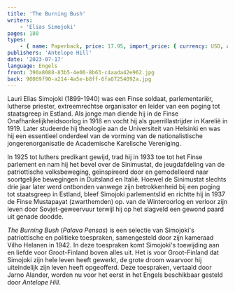 ```yaml
---
title: 'The Burning Bush'
writers:
    - 'Elias Simojoki'
pages: 180
types:
    - { name: Paperback, price: 17.95, import_price: { currency: USD, amount: 15.91 }, isbn: 978-1-956887-29-7 }
publishers: 'Antelope Hill'
date: '2023-07-17'
language: Engels
front: 390a8088-83b5-4e00-8b63-c4aada42e962.jpg
back: 90069f90-a214-4a5e-b8ff-6fa07254092a.jpg
---
```


Lauri Elias Simojoki (1899-1940) was een Finse soldaat, parlementariër, lutherse priester, extreemrechtse organisator en leider van een poging tot staatsgreep in Estland. Als jonge man diende hij in de Finse Onafhankelijkheidsoorlog in 1918 en vocht hij als guerrillastrijder in Karelië in 1919. Later studeerde hij theologie aan de Universiteit van Helsinki en was hij een essentieel onderdeel van de vorming van de nationalistische jongerenorganisatie de Academische Karelische Vereniging.
 
In 1925 tot luthers predikant gewijd, trad hij in 1933 toe tot het Finse parlement en nam hij het bevel over de Sinimustat, de jeugdafdeling van de patriottische volksbeweging, geïnspireerd door en gemodelleerd naar soortgelijke bewegingen in Duitsland en Italië. Hoewel de Sinimustat slechts drie jaar later werd ontbonden vanwege zijn betrokkenheid bij een poging tot staatsgreep in Estland, bleef Simojoki parlementslid en richtte hij in 1937 de Finse Mustapayat (zwarthemden) op. van de Winteroorlog en verloor zijn leven door Sovjet-geweervuur terwijl hij op het slagveld een gewond paard uit genade doodde.
 
*The Burning Bush* (*Palava Pensas*) is een selectie van Simojoki's patriottische en politieke toespraken, samengesteld door zijn kameraad Vilho Helanen in 1942. In deze toespraken komt Simojoki's toewijding aan en liefde voor Groot-Finland boven alles uit. Het is voor Groot-Finland dat Simojoki zijn hele leven heeft gewerkt, de grote droom waarvoor hij uiteindelijk zijn leven heeft opgeofferd. Deze toespraken, vertaald door Jarno Alander, worden nu voor het eerst in het Engels beschikbaar gesteld door *Antelope Hill*.
